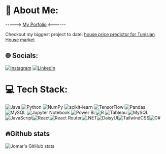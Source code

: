 # 💫 About Me:
-----> [My Porfolio](https://jomar77.github.io/) <------

Checkout my biggest project to date: [house price predictor for Tunisian House market](https://github.com/Jomar77/Tunisia-House-Price-Predictor) 


## 🌐 Socials:
[![Instagram](https://img.shields.io/badge/Instagram-%23E4405F.svg?logo=Instagram&logoColor=white)](https://instagram.com/_cheshire.art) [![LinkedIn](https://img.shields.io/badge/LinkedIn-%230077B5.svg?logo=linkedin&logoColor=white)](https://linkedin.com/in/jomnacorda)

# 💻 Tech Stack:

![Java](https://img.shields.io/badge/java-%23ED8B00.svg?style=flat&logo=java&logoColor=white) ![Python](https://img.shields.io/badge/python-3670A0?style=flat&logo=python&logoColor=ffdd54) ![NumPy](https://img.shields.io/badge/numpy-%23013243.svg?style=flat&logo=numpy&logoColor=white) ![scikit-learn](https://img.shields.io/badge/scikit--learn-%23F7931E.svg?style=flat&logo=scikit-learn&logoColor=white) ![TensorFlow](https://img.shields.io/badge/TensorFlow-%23FF6F00.svg?style=flat&logo=TensorFlow&logoColor=white) ![Pandas](https://img.shields.io/badge/pandas-%23150458.svg?style=flat&logo=pandas&logoColor=white)![MySQL](https://img.shields.io/badge/mysql-%2300f.svg?style=flat&logo=mysql&logoColor=white) ![Jupyter Notebook](https://img.shields.io/badge/jupyter-%23FA0F00.svg?style=flat&logo=jupyter&logoColor=white) ![Power Bi](https://img.shields.io/badge/power_bi-F2C811?style=flat&logo=powerbi&logoColor=black) ![R](https://img.shields.io/badge/r-%23276DC3.svg?style=flat&logo=r&logoColor=white) ![Tableau](https://img.shields.io/badge/Tableau-E97627?style=flat&logo=Tableau&logoColor=white)  ![MySQL](https://img.shields.io/badge/MySQL-005C84?style=flat&logo=mysql&logoColor=white)![JavaScript](https://img.shields.io/badge/JavaScript-F7DF1E?logo=javascript&logoColor=000)![React](https://img.shields.io/badge/React-%2320232a.svg?logo=react&logoColor=%2361DAFB)![React Router](https://img.shields.io/badge/React_Router-CA4245?logo=react-router&logoColor=white)![.NET](https://img.shields.io/badge/.NET-512BD4?logo=dotnet&logoColor=fff)![DaisyUI](https://img.shields.io/badge/DaisyUI-5A0EF8?logo=daisyui&logoColor=fff)![TailwindCSS](https://img.shields.io/badge/Tailwind%20CSS-%2338B2AC.svg?logo=tailwind-css&logoColor=white)![C#](https://custom-icon-badges.demolab.com/badge/C%23-%23239120.svg?logo=cshrp&logoColor=white)

## 🔥Github stats

![Jomar's GitHub stats](https://github-readme-stats.vercel.app/api?username=Jomar77&show_icons=true&theme=dracula)

